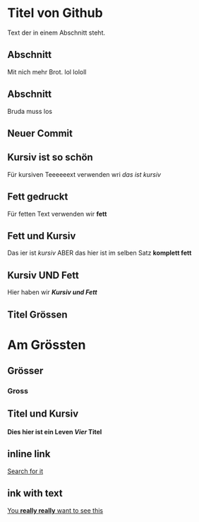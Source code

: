 # Titel von Github

Text der in einem Abschnitt steht. 

## Abschnitt

Mit nich mehr Brot.
lol lololl

## Abschnitt

Bruda muss los

## Neuer Commit

## Kursiv ist so schön

Für kursiven Teeeeeext verwenden wri _das ist kursiv_

## Fett gedruckt

Für fetten Text verwenden wir **fett**

## Fett und Kursiv

Das ier ist _kursiv_ ABER das hier ist im selben Satz **komplett fett**

## Kursiv **UND** Fett

Hier haben wir **_Kursiv und Fett_**

## Titel Grössen

# Am Grössten
## Grösser
### Gross

## Titel und Kursiv

#### Dies hier ist ein Leven _Vier_ Titel

## inline link

[Search for it](https://www.google.com)

## ink with text

[You **really really** want to see this](https://www.dailykitten.com)

